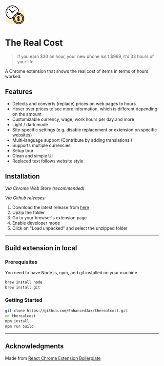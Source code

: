 <img src="src/assets/img/icon-128.png" width="64"/>

# The Real Cost

> If you earn $30 an hour, your new phone isn't $999, it's 33 hours of your life.

A Chrome extension that shows the real cost of items in terms of hours worked.

## Features

- Detects and converts (replace) prices on web pages to hours
- Hover over prices to see more information, which is different depending on the amount
- Customizable currency, wage, work hours per day and more
- Light / dark mode
- Site-specific settings (e.g. disable replacement or extension on specific websites)
- Multi-language support (Contribute by adding translations!)
- Supports multiple currencies
- Setup tour
- Clean and simple UI
- Replaced text follows website style

## Installation

_Via Chrome Web Store (recommended)_

_Via Github releases:_

1. Download the latest release from [here]()
2. Upzip the folder
3. Go to your browser's extension page
4. Enable developer mode
5. Click on "Load unpacked" and select the unzipped folder

---

## Build extension in local

### Prerequisites

You need to have Node.js, npm, and git installed on your machine.

```bash
brew install node
brew install git
```

### Getting Started

```bash
git clone https://github.com/EnhancedJax/therealcost.git
cd therealcost
npm install
npm run build
```

---

## Acknowledgments

Made from [React Chrome Extension Boilerplate](https://www.npmjs.com/package/chrome-extension-boilerplate-react)
